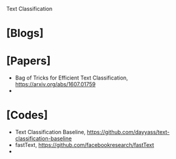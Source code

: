 Text Classification

# [Blogs]

# [Papers]
+ Bag of Tricks for Efficient Text Classification, https://arxiv.org/abs/1607.01759
+ 


# [Codes]
+ Text Classification Baseline, https://github.com/dayyass/text-classification-baseline
+ fastText, https://github.com/facebookresearch/fastText
+ 

